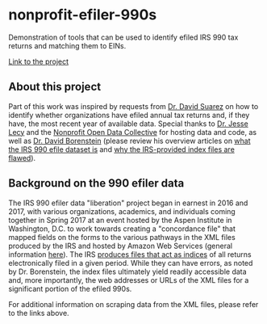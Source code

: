 # nonprofit-efiler-990s
Demonstration of tools that can be used to identify efiled IRS 990 tax returns and matching them to EINs.

[Link to the project](https://fjsantam.github.io/nonprofit-efiler-990s/Identifying-EINs-with-efiler-data-210310.html)

## About this project

Part of this work was inspired by requests from [Dr. David Suarez](https://evans.uw.edu/profile/david-suarez/) on how to identify whether organizations have efiled annual tax returns and, if they have, the most recent year of available data. Special thanks to [Dr. Jesse Lecy](http://www.lecy.info/) and the [Nonprofit Open Data Collective](https://nonprofit-open-data-collective.github.io/) for hosting data and code, as well as [Dr. David Borenstein](https://www.open990.org/contact/) (please review his overview articles on [what the IRS 990 efile dataset is](https://medium.com/@borenstein/the-irs-990-e-file-dataset-getting-to-the-chocolatey-center-of-data-deliciousness-90f66097a600) and [why the IRS-provided index files are flawed](https://appliednonprofitresearch.com/posts/2020/06/skip-the-irs-990-efile-indices/)).

## Background on the 990 efiler data

The IRS 990 efiler data "liberation" project began in earnest in 2016 and 2017, with various organizations, academics, and individuals coming together in Spring 2017 at an event hosted by the Aspen Institute in Washington, D.C. to work towards creating a "concordance file" that mapped fields on the forms to the various pathways in the XML files produced by the IRS and hosted by Amazon Web Services (general information [here](https://registry.opendata.aws/irs990/)). The IRS [produces files that act as indices](https://docs.opendata.aws/irs-990/readme.html) of all returns electronically filed in a given period. While they can have errors, as noted by Dr. Borenstein, the index files ultimately yield readily accessible data and, more importantly, the web addresses or URLs of the XML files for a significant portion of the efiled 990s.

For additional information on scraping data from the XML files, please refer to the links above.
